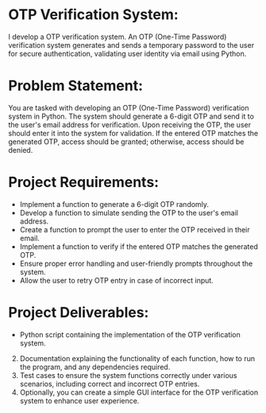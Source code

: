 # OTP Verification System:

I develop a OTP verification system. An OTP (One-Time Password) verification system generates and sends a temporary password to the user for secure authentication, validating user identity via email using Python.

# Problem Statement:

You are tasked with developing an OTP (One-Time Password) verification system in Python. The system should generate a 6-digit OTP and send it to the user's email address for verification. Upon receiving the OTP, the user should enter it into the system for validation. If the entered OTP matches the generated OTP, access should be granted; otherwise, access should be denied.

# Project Requirements:

* Implement a function to generate a 6-digit OTP randomly.
* Develop a function to simulate sending the OTP to the user's email address.
* Create a function to prompt the user to enter the OTP received in their email.
* Implement a function to verify if the entered OTP matches the generated OTP.
* Ensure proper error handling and user-friendly prompts throughout the system.
* Allow the user to retry OTP entry in case of incorrect input.

# Project Deliverables:

* Python script containing the implementation of the OTP verification system.
2. Documentation explaining the functionality of each function, how to run the program, and any dependencies required.
3. Test cases to ensure the system functions correctly under various scenarios, including correct and incorrect OTP entries.
4. Optionally, you can create a simple GUI interface for the OTP verification system to enhance user experience.
